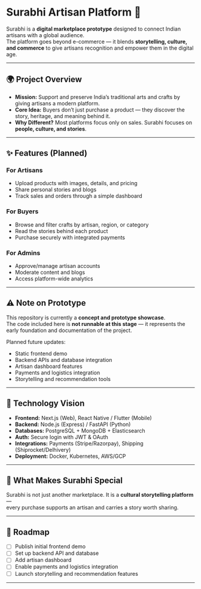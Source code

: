# Surabhi Artisan Platform 🌸

Surabhi is a **digital marketplace prototype** designed to connect Indian artisans with a global audience.  
The platform goes beyond e-commerce — it blends **storytelling, culture, and commerce** to give artisans recognition and empower them in the digital age.  

---

## 🌍 Project Overview
- **Mission:** Support and preserve India’s traditional arts and crafts by giving artisans a modern platform.  
- **Core Idea:** Buyers don’t just purchase a product — they discover the story, heritage, and meaning behind it.  
- **Why Different?** Most platforms focus only on sales. Surabhi focuses on **people, culture, and stories**.  

---

## ✨ Features (Planned)

### For Artisans
- Upload products with images, details, and pricing  
- Share personal stories and blogs  
- Track sales and orders through a simple dashboard  

### For Buyers
- Browse and filter crafts by artisan, region, or category  
- Read the stories behind each product  
- Purchase securely with integrated payments  

### For Admins
- Approve/manage artisan accounts  
- Moderate content and blogs  
- Access platform-wide analytics  

---

## ⚠️ Note on Prototype
This repository is currently a **concept and prototype showcase**.  
The code included here is **not runnable at this stage** — it represents the early foundation and documentation of the project.  

Planned future updates:  
- Static frontend demo  
- Backend APIs and database integration  
- Artisan dashboard features  
- Payments and logistics integration  
- Storytelling and recommendation tools  

---

## 🚀 Technology Vision
- **Frontend:** Next.js (Web), React Native / Flutter (Mobile)  
- **Backend:** Node.js (Express) / FastAPI (Python)  
- **Databases:** PostgreSQL + MongoDB + Elasticsearch  
- **Auth:** Secure login with JWT & OAuth  
- **Integrations:** Payments (Stripe/Razorpay), Shipping (Shiprocket/Delhivery)  
- **Deployment:** Docker, Kubernetes, AWS/GCP  

---

## 🌟 What Makes Surabhi Special
Surabhi is not just another marketplace. It is a **cultural storytelling platform** —  
every purchase supports an artisan and carries a story worth sharing.  

---

## 📌 Roadmap
- [ ] Publish initial frontend demo  
- [ ] Set up backend API and database  
- [ ] Add artisan dashboard  
- [ ] Enable payments and logistics integration  
- [ ] Launch storytelling and recommendation features  

---

